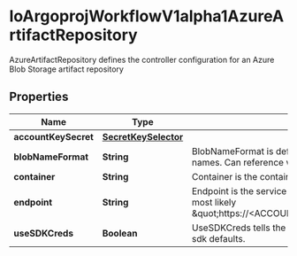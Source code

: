 

# IoArgoprojWorkflowV1alpha1AzureArtifactRepository

AzureArtifactRepository defines the controller configuration for an Azure Blob Storage artifact repository

## Properties

Name | Type | Description | Notes
------------ | ------------- | ------------- | -------------
**accountKeySecret** | [**SecretKeySelector**](SecretKeySelector.md) |  |  [optional]
**blobNameFormat** | **String** | BlobNameFormat is defines the format of how to store blob names. Can reference workflow variables |  [optional]
**container** | **String** | Container is the container where resources will be stored | 
**endpoint** | **String** | Endpoint is the service url associated with an account. It is most likely \&quot;https://&lt;ACCOUNT_NAME&gt;.blob.core.windows.net\&quot; | 
**useSDKCreds** | **Boolean** | UseSDKCreds tells the driver to figure out credentials based on sdk defaults. |  [optional]



